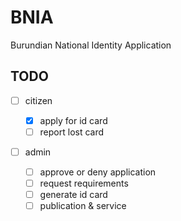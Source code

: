 # BNIA

Burundian National Identity Application

## TODO

- [ ] citizen

  - [x] apply for id card
  - [ ] report lost card

- [ ] admin
  - [ ] approve or deny application
  - [ ] request requirements
  - [ ] generate id card
  - [ ] publication & service

